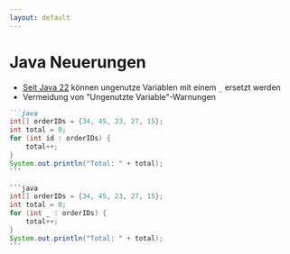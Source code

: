 ```yaml
---
layout: default
---
```


<Footer
    text="🎁 Objektorientierte Programmierung"
/>

# Java Neuerungen <SubHeading text="Unbenannte Variablen"/>

<div class="grid grid-cols-12 gap-6">
<div class="col-span-5">

- [Seit Java 22](https://docs.oracle.com/en/java/javase/22/language/unnamed-variables-and-patterns.html#GUID-D54E1CF1-BDFD-4B57-8A6E-5B4C87F4D58A) können ungenutze Variablen mit einem `_` ersetzt werden
- Vermeidung von "Ungenutzte Variable"-Warnungen

</div>
<div class="col-span-7">

````md magic-move
```java
int[] orderIDs = {34, 45, 23, 27, 15};
int total = 0;
for (int id : orderIDs) {
    total++;
}
System.out.println("Total: " + total);
```

```java
int[] orderIDs = {34, 45, 23, 27, 15};
int total = 0;
for (int _ : orderIDs) {
    total++;
}
System.out.println("Total: " + total);
```
````

</div>
</div>

<PageNumber/>
